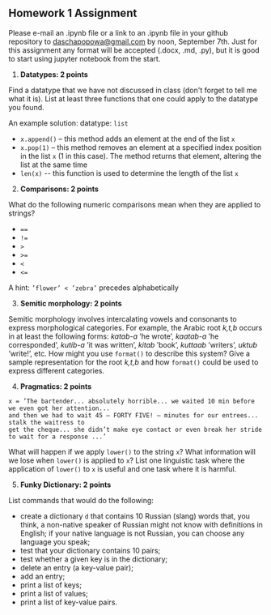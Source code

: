 ## Homework 1 Assignment

Please e-mail an .ipynb file or a link to an .ipynb file in your github repository to daschapopowa@gmail.com by noon, September 7th. Just for this assignment any format will be accepted (.docx, .md, .py), but it is good to start using jupyter notebook from the start.

1. **Datatypes: 2 points**

Find a datatype that we have not discussed in class (don't forget to tell me what it is). List at least three functions that one could apply to the datatype you found.

An example solution:
datatype: `list`
+ `x.append()` – this method adds an element at the end of the list `x`
+ `x.pop(1)` – this method removes an element at a specified index position in the list `x` (1 in this case). The method returns that element, altering the list at the same time
+ `len(x)` -- this function is used to determine the length of the list `x`

2. **Comparisons: 2 points**

What do the following numeric comparisons mean when they are applied to strings?
+ `==`
+ `!=`
+ `>`
+ `>=`
+ `<`
+ `<=`

A hint: `’flower’ < ’zebra’` precedes alphabetically

3. **Semitic morphology: 2 points**

Semitic morphology involves intercalating vowels and consonants to express morphological categories.
For example, the Arabic root *k,t,b* occurs in at least the following forms: *katab-a* ’he
wrote’, *kaatab-a* ’he corresponded’, *kutib-a* ’it was written’, *kitab* ’book’, *kuttaab* ’writers’, *uktub*
’write!’, etc.
How might you use `format()` to describe this system? Give a sample representation for the
root *k,t,b* and how `format()` could be used to express different categories.

4. **Pragmatics: 2 points**
```
x = ’The bartender... absolutely horrible... we waited 10 min before we even got her attention...
and then we had to wait 45 – FORTY FIVE! – minutes for our entrees... stalk the waitress to
get the cheque... she didn’t make eye contact or even break her stride to wait for a response ...’
```
What will happen if we apply `lower()` to the string `x`?
What information will we lose when `lower()` is applied to `x`?
List one linguistic task where the application of `lower()` to `x` is useful and one task where it
is harmful.

5. **Funky Dictionary: 2 points**

List commands that would do the following:
+ create a dictionary `d` that contains 10 Russian (slang) words that, you think, a
non-native speaker of Russian might not know with definitions in English; if your native language is not Russian, you can choose any language you speak;
+ test that your dictionary contains 10 pairs;
+ test whether a given key is in the dictionary;
+ delete an entry (a key-value pair);
+ add an entry;
+ print a list of keys;
+ print a list of values;
+ print a list of key-value pairs.
